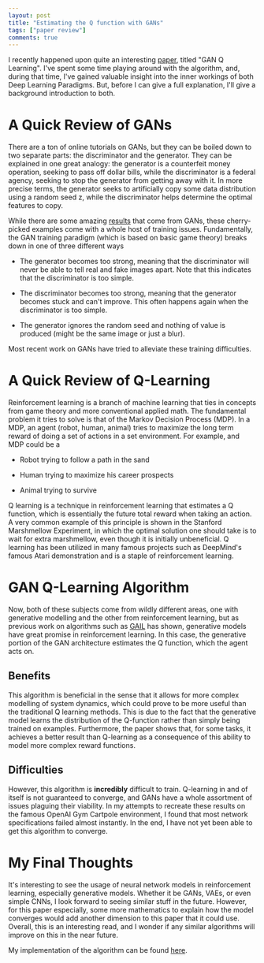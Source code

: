```yaml
---
layout: post
title: "Estimating the Q function with GANs"
tags: ["paper review"]
comments: true
---
```


I recently happened upon quite an interesting [paper](https://arxiv.org/abs/1805.04874), titled "GAN Q Learning". I've spent some time playing around with the algorithm, and, during that time, I've gained valuable insight into the inner workings of both Deep Learning Paradigms. But, before I can give a full explanation, I'll give a background introduction to both.

# A Quick Review of GANs

There are a ton of online tutorials on GANs, but they can be boiled down to two separate parts: the discriminator and the generator. They can be explained in one great analogy: the generator is a counterfeit money operation, seeking to pass off dollar bills, while the discriminator is a federal agency, seeking to stop the generator from getting away with it. In more precise terms, the generator seeks to artificially copy some data distribution using a random seed z, while the discriminator helps determine the optimal features to copy.

While there are some amazing [results](http://i.imgur.com/5Toi5h3.jpg) that come from GANs, these cherry-picked examples come with a whole host of training issues. Fundamentally, the GAN training paradigm (which is based on basic game theory) breaks down in one of three different ways

* The generator becomes too strong, meaning that the discriminator will never be able to tell real and fake images apart. Note that this indicates that the discriminator is too simple.

* The discriminator becomes too strong, meaning that the generator becomes stuck and can't improve. This often happens again when the discriminator is too simple.

* The generator ignores the random seed and nothing of value is produced (might be the same image or just a blur). 

Most recent work on GANs have tried to alleviate these training difficulties.

# A Quick Review of Q-Learning

Reinforcement learning is a branch of machine learning that ties in concepts from game theory and more conventional applied math. The fundamental problem it tries to solve is that of the Markov Decision Process (MDP). In a MDP, an agent (robot, human, animal) tries to maximize the long term reward of doing a set of actions in a set environment. For example, and MDP could be a

* Robot trying to follow a path in the sand

* Human trying to maximize his career prospects

* Animal trying to survive

Q learning is a technique in reinforcement learning that estimates a Q function, which is essentially the future total reward when taking an action. A very common example of this principle is shown in the Stanford Marshmellow Experiment, in which the optimal solution one should take is to wait for extra marshmellow, even though it is initially unbeneficial. Q learning has been utilized in many famous projects such as DeepMind's famous Atari demonstration and is a staple of reinforcement learning.

# GAN Q-Learning Algorithm

Now, both of these subjects come from wildly different areas, one with generative modelling and the other from reinforcement learning, but as previous work on algorithms such as [GAIL](https://arxiv.org/abs/1606.03476) has shown, generative models have great promise in reinforcement learning. In this case, the generative portion of the GAN architecture estimates the Q function, which the agent acts on.

## Benefits

This algorithm is beneficial in the sense that it allows for more complex modelling of system dynamics, which could prove to be more useful than the traditional Q learning methods. This is due to the fact that the generative model learns the distribution of the Q-function rather than simply being trained on examples. Furthermore, the paper shows that, for some tasks, it achieves a better result than Q-learning as a consequence of this ability to model more complex reward functions. 

## Difficulties

However, this algorithm is **incredibly** difficult to train. Q-learning in and of itself is not guaranteed to converge, and GANs have a whole assortment of issues plaguing their viability. In my attempts to recreate these results on the famous OpenAI Gym Cartpole environment, I found that most network specifications failed almost instantly. In the end, I have not yet been able to get this algorithm to converge.

# My Final Thoughts

It's interesting to see the usage of neural network models in reinforcement learning, especially generative models. Whether it be GANs, VAEs, or even simple CNNs, I look forward to seeing similar stuff in the future. However, for this paper especially, some more mathematics to explain how the model converges would add another dimension to this paper that it could use. Overall, this is an interesting read, and I wonder if any similar algorithms will improve on this in the near future.

My implementation of the algorithm can be found [here](https://github.com/daggertye/GAN-Q-Learning).
